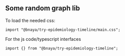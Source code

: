 ## Some random graph lib

To load the needed css:

```
import "@bnaya/try-epidemiology-timeline/main.css";
```

For the js code/typescript interfaces

```
import {} from "@bnaya/try-epidemiology-timeline";
```
